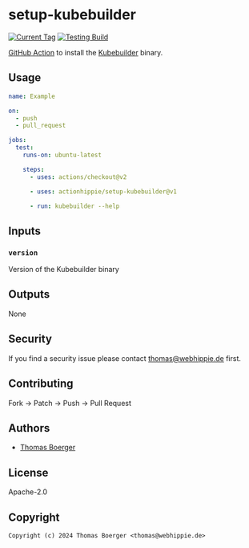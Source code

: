 # setup-kubebuilder

[![Current Tag](https://img.shields.io/github/v/tag/actionhippie/setup-kubebuilder?sort=semver)](https://github.com/actionhippie/setup-kubebuilder) [![Testing Build](https://github.com/actionhippie/setup-kubebuilder/workflows/testing/badge.svg)](https://github.com/actionhippie/setup-kubebuilder/actions/workflows/testing.yml)

[GitHub Action](https://github.com/features/actions) to install the
[Kubebuilder][kubebuilder] binary.

## Usage

```yml
name: Example

on:
  - push
  - pull_request

jobs:
  test:
    runs-on: ubuntu-latest

    steps:
      - uses: actions/checkout@v2

      - uses: actionhippie/setup-kubebuilder@v1

      - run: kubebuilder --help
```

## Inputs

### `version`

Version of the Kubebuilder binary

## Outputs

None

## Security

If you find a security issue please contact thomas@webhippie.de first.

## Contributing

Fork -> Patch -> Push -> Pull Request

## Authors

* [Thomas Boerger](https://github.com/tboerger)

## License

Apache-2.0

## Copyright

```console
Copyright (c) 2024 Thomas Boerger <thomas@webhippie.de>
```

[kubebuilder]: https://book.kubebuilder.io/
